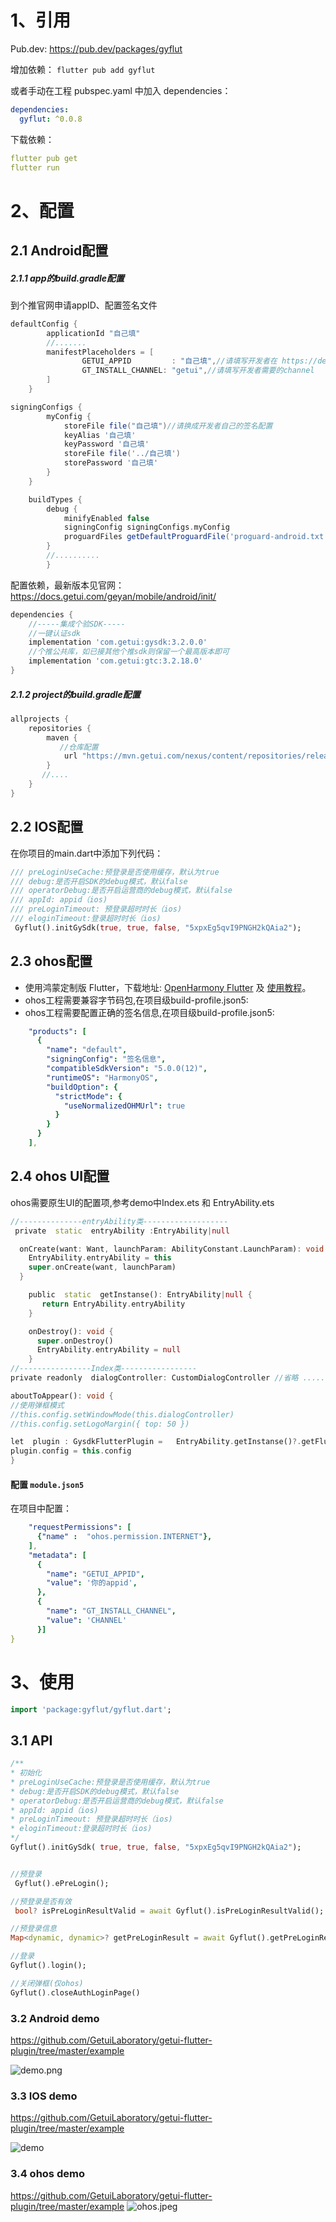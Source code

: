 # 1、引用

Pub.dev: https://pub.dev/packages/gyflut

增加依赖：
`flutter pub add gyflut`

或者手动在工程 pubspec.yaml 中加入 dependencies：

```yaml
dependencies:
  gyflut: ^0.0.8
```


下载依赖：

```yaml
flutter pub get
flutter run
```



# 2、配置

## 2.1 Android配置

##### 2.1.1 app的build.gradle配置

到个推官网申请appID、配置签名文件

```groovy
defaultConfig {
        applicationId "自己填"
        //.......
        manifestPlaceholders = [
                GETUI_APPID         : "自己填",//请填写开发者在 https://dev.getui.com/ 申请的GETUI_APPID
                GT_INSTALL_CHANNEL: "getui",//请填写开发者需要的channel
        ]
    }
```

```groovy
signingConfigs {
        myConfig {
            storeFile file("自己填")//请换成开发者自己的签名配置
            keyAlias '自己填'
            keyPassword '自己填'
            storeFile file('../自己填')
            storePassword '自己填'
        }
    }

    buildTypes {
        debug {
            minifyEnabled false
            signingConfig signingConfigs.myConfig
            proguardFiles getDefaultProguardFile('proguard-android.txt'), 'proguard-rules.pro'
        }
        //..........
        }
```

配置依赖，最新版本见官网： https://docs.getui.com/geyan/mobile/android/init/

```groovy
dependencies {
    //-----集成个验SDK-----
    //一键认证sdk
    implementation 'com.getui:gysdk:3.2.0.0'
    //个推公共库，如已接其他个推sdk则保留一个最高版本即可
    implementation 'com.getui:gtc:3.2.18.0'
}
```



##### 2.1.2 project的build.gradle配置

```groovy
allprojects {
    repositories {
        maven {
           //仓库配置
            url "https://mvn.getui.com/nexus/content/repositories/releases/"
        }
       //....
    }
}
```
## 2.2 IOS配置
在你项目的main.dart中添加下列代码：
```dart
/// preLoginUseCache:预登录是否使用缓存，默认为true
/// debug:是否开启SDK的debug模式，默认false
/// operatorDebug:是否开启运营商的debug模式，默认false
/// appId: appid（ios)
/// preLoginTimeout: 预登录超时时长（ios)
/// eloginTimeout:登录超时时长（ios)
 Gyflut().initGySdk(true, true, false, "5xpxEg5qvI9PNGH2kQAia2");
```


## 2.3 ohos配置
* 使用鸿蒙定制版 Flutter，下载地址: [OpenHarmony Flutter](https://gitcode.com/openharmony-tpc/flutter_flutter) 及 [使用教程](https://developer.huawei.com/consumer/cn/blog/topic/03178381351651116)。
* ohos工程需要兼容字节码包,在项目级build-profile.json5:
* ohos工程需要配置正确的签名信息,在项目级build-profile.json5:
```yaml
    "products": [
      {
        "name": "default",
        "signingConfig": "签名信息",
        "compatibleSdkVersion": "5.0.0(12)",
        "runtimeOS": "HarmonyOS",
        "buildOption": {
          "strictMode": {
            "useNormalizedOHMUrl": true
          }
        }
      }
    ],
```
## 2.4 ohos UI配置
ohos需要原生UI的配置项,参考demo中Index.ets 和 EntryAbility.ets

```dart
//--------------entryAbility类-------------------
 private  static  entryAbility :EntryAbility|null

  onCreate(want: Want, launchParam: AbilityConstant.LaunchParam): void {
    EntryAbility.entryAbility = this
    super.onCreate(want, launchParam)
  }

    public  static  getInstanse(): EntryAbility|null {
       return EntryAbility.entryAbility
    }

    onDestroy(): void {
      super.onDestroy()
      EntryAbility.entryAbility = null
    }
//----------------Index类-----------------
private readonly  dialogController: CustomDialogController //省略 ......

aboutToAppear(): void {
//使用弹框模式
//this.config.setWindowMode(this.dialogController)
//this.config.setLogoMargin({ top: 50 })

let  plugin : GysdkFlutterPlugin =   EntryAbility.getInstanse()?.getFlutterEngine()?.getPlugins()?.get(new GysdkFlutterPlugin().getUniqueClassName()) as GysdkFlutterPlugin
plugin.config = this.config
}

```

#### 配置 `module.json5`
在项目中配置：
```yaml
    "requestPermissions": [
      {"name" :  "ohos.permission.INTERNET"},
    ],
    "metadata": [
      {
        "name": "GETUI_APPID",
        "value": '你的appid',
      },
      {
        "name": "GT_INSTALL_CHANNEL",
        "value": 'CHANNEL'
      }]
}
```




#  3、使用

```dart
import 'package:gyflut/gyflut.dart';
```

## 3.1 API

```dart
/**
* 初始化
* preLoginUseCache:预登录是否使用缓存，默认为true
* debug:是否开启SDK的debug模式，默认false
* operatorDebug:是否开启运营商的debug模式，默认false
* appId: appid（ios)
* preLoginTimeout: 预登录超时时长（ios)
* eloginTimeout:登录超时时长（ios)
*/
Gyflut().initGySdk( true, true, false, "5xpxEg5qvI9PNGH2kQAia2");


//预登录
 Gyflut().ePreLogin();

//预登录是否有效
 bool? isPreLoginResultValid = await Gyflut().isPreLoginResultValid();

//预登录信息
Map<dynamic, dynamic>? getPreLoginResult = await Gyflut().getPreLoginResult();

//登录
Gyflut().login();

//关闭弹框(仅ohos)
Gyflut().closeAuthLoginPage()
```



### 3.2 Android demo

https://github.com/GetuiLaboratory/getui-flutter-plugin/tree/master/example

![demo.png](demoImg/demo.png)


### 3.3 IOS demo

https://github.com/GetuiLaboratory/getui-flutter-plugin/tree/master/example

![demo](demoImg/iosDemo.png)


### 3.4 ohos demo

https://github.com/GetuiLaboratory/getui-flutter-plugin/tree/master/example
![ohos.jpeg](demoImg/ohos.jpeg)
